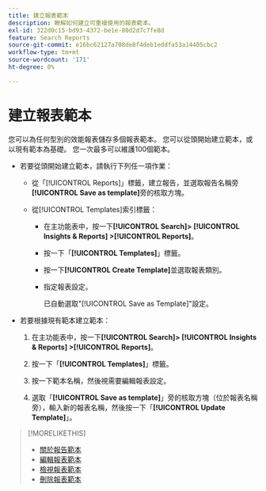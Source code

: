 ```yaml
---
title: 建立報表範本
description: 瞭解如何建立可重複使用的報表範本。
exl-id: 322d0c15-bd93-4372-be1e-80d2d7c7fe8d
feature: Search Reports
source-git-commit: e16bc62127a708de8f4deb1eddfa53a14405cbc2
workflow-type: tm+mt
source-wordcount: '171'
ht-degree: 0%

---
```


# 建立報表範本

您可以為任何型別的效能報表儲存多個報表範本。 您可以從頭開始建立範本，或以現有範本為基礎。 您一次最多可以維護100個範本。

* 若要從頭開始建立範本，請執行下列任一項作業：

   * 從「[!UICONTROL Reports]」標籤，建立報告，並選取報告名稱旁&#x200B;**[!UICONTROL Save as template]**&#x200B;旁的核取方塊。

   * 從[!UICONTROL Templates]索引標籤：

      * 在主功能表中，按一下&#x200B;**[!UICONTROL Search]> [!UICONTROL Insights & Reports] >[!UICONTROL Reports]**。

      * 按一下「**[!UICONTROL Templates]**」標籤。

      * 按一下&#x200B;**[!UICONTROL Create Template]**&#x200B;並選取報表類別。

      * 指定報表設定。

        已自動選取&quot;[!UICONTROL Save as Template]&quot;設定。

* 若要根據現有範本建立範本：

   1. 在主功能表中，按一下&#x200B;**[!UICONTROL Search]> [!UICONTROL Insights & Reports] >[!UICONTROL Reports]**。

   1. 按一下「**[!UICONTROL Templates]**」標籤。

   1. 按一下範本名稱，然後視需要編輯報表設定。

   1. 選取「**[!UICONTROL Save as template]**」旁的核取方塊（位於報表名稱旁），輸入新的報表名稱，然後按一下「**[!UICONTROL Update Template]**」。

>[!MORELIKETHIS]
>
>* [關於報告範本](template-about.md)
>* [編輯報表範本](template-edit.md)
>* [檢視報表範本](template-view.md)
>* [刪除報表範本](template-delete.md)
